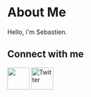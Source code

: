 # About Me

Hello, i'm Sebastien.  

## Connect with me

[<img src="https://camo.githubusercontent.com/162001cc0747178f47ced6e40de0cd16e375beb9b5fbca4ea3d520ecca78cd85/68747470733a2f2f696d672e69636f6e73382e636f6d2f666c75656e742f34382f3030303030302f6c696e6b6564696e2e706e67" width="50" height="50" />](https://www.linkedin.com/in/s%C3%A9bastien-stordeur/) [<img src="https://camo.githubusercontent.com/935991993635cd0e6398dd4368b13949a1bac7853b6361bd8d44bf95641f986a/68747470733a2f2f696d672e69636f6e73382e636f6d2f666c75656e742f34382f3030303030302f747769747465722e706e67" alt="Twitter" width="50" height="50" />](https://twitter.com/sebastienstrd)
